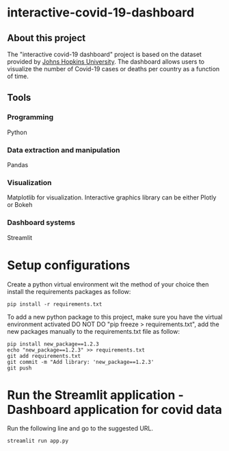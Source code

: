 # interactive-covid-19-dashboard

## **About this project**

The "interactive covid-19 dashboard" project is based on the dataset provided by [Johns Hopkins University](https://github.com/CSSEGISandData/COVID-19). The dashboard allows users to visualize the number of Covid-19 cases or deaths per country as a function of time.

## **Tools**

### Programming
Python

### Data extraction and manipulation
Pandas
### Visualization
Matplotlib for visualization. Interactive graphics library can be either Plotly or Bokeh

### Dashboard systems
Streamlit

# Setup configurations
Create a python virtual environment wit the method of your choice then install the requirements packages as follow:
```
pip install -r requirements.txt
```

To add a new python package to this project, make sure you have the virtual environment activated
DO NOT DO "pip freeze > requirements.txt", add the new packages manually to the requirements.txt file as follow:
```
pip install new_package==1.2.3
echo "new_package==1.2.3" >> requirements.txt
git add requirements.txt
git commit -m "Add library: 'new_package==1.2.3'
git push
```

# Run the Streamlit application - Dashboard application for covid data
Run the following line and go to the suggested URL.
```
streamlit run app.py
```